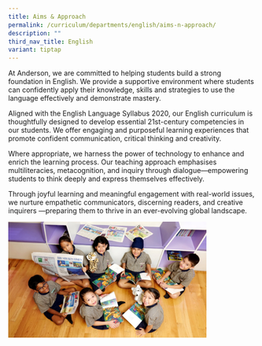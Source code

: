 ```yaml
---
title: Aims & Approach
permalink: /curriculum/departments/english/aims-n-approach/
description: ""
third_nav_title: English
variant: tiptap
---
```

<p>At Anderson, we are committed to helping students build a strong foundation
in English. We provide a supportive environment where students can confidently
apply their knowledge, skills and strategies to use the language effectively
and demonstrate mastery.</p>
<p>Aligned with the English Language Syllabus 2020, our English curriculum
is thoughtfully designed to develop essential 21st-century competencies
in our students. We offer engaging and purposeful learning experiences
that promote confident communication, critical thinking and creativity.</p>
<p>Where appropriate, we harness the power of technology to enhance and enrich
the learning process. Our teaching approach emphasises multiliteracies,
metacognition, and inquiry through dialogue—empowering students to think
deeply and express themselves effectively.</p>
<p>Through joyful learning and meaningful engagement with real-world issues,
we nurture empathetic communicators, discerning readers, and creative inquirers
—preparing them to thrive in an ever-evolving global landscape.</p>
<p></p>
<div class="isomer-image-wrapper">
<img style="width: 80%;" height="auto" width="100%" src="/images/EVision%20&amp;%20Mission.jpg">
</div>
<p></p>